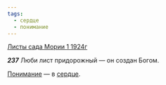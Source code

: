 ```yaml
---
tags:
  - сердце
  - понимание
---
```


[Листы сада Мории 1 1924г](https://127.0.0.1:4002/agni/1924)

___237___
Люби лист придорожный — он создан Богом.   

[Понимание](../../../tags/#понимание) — в [сердце](../../../tags/#сердце).   

